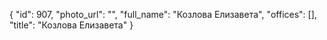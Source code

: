 {
    "id": 907,
    "photo_url": "",
    "full_name": "Козлова Елизавета",
    "offices": [],
    "title": "Козлова Елизавета"
}